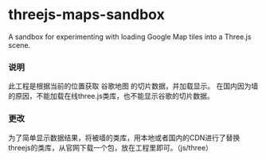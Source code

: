 # threejs-maps-sandbox
A sandbox for experimenting with loading Google Map tiles into a Three.js scene.

### 说明
此工程是根据当前的位置获取 谷歌地图 的切片数据，并加载显示。
在国内因为墙的原因，不能加载在线three.js类库，也不能显示谷歌的切片数据。

### 更改
为了简单显示数据结果，将被墙的类库，用本地或者国内的CDN进行了替换
threejs的类库，从官网下载一个包，放在工程里即可。（js/three）


